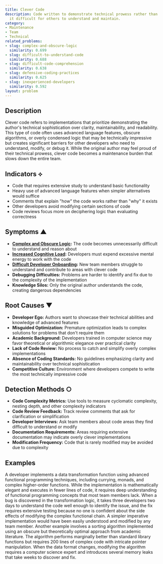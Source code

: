 ```yaml
---
title: Clever Code
description: Code written to demonstrate technical prowess rather than clarity, making
  it difficult for others to understand and maintain.
category:
- Maintenance
- Team
- Technical
related_problems:
- slug: complex-and-obscure-logic
  similarity: 0.699
- slug: difficult-to-understand-code
  similarity: 0.688
- slug: difficult-code-comprehension
  similarity: 0.638
- slug: defensive-coding-practices
  similarity: 0.625
- slug: inexperienced-developers
  similarity: 0.592
layout: problem
---
```


## Description

Clever code refers to implementations that prioritize demonstrating the author's technical sophistication over clarity, maintainability, and readability. This type of code often uses advanced language features, obscure algorithms, or overly condensed logic that may be technically impressive but creates significant barriers for other developers who need to understand, modify, or debug it. While the original author may feel proud of their technical prowess, clever code becomes a maintenance burden that slows down the entire team.

## Indicators ⟡
- Code that requires extensive study to understand basic functionality
- Heavy use of advanced language features when simpler alternatives would suffice
- Comments that explain "how" the code works rather than "why" it exists
- Other developers avoid modifying certain sections of code
- Code reviews focus more on deciphering logic than evaluating correctness

## Symptoms ▲
- **[Complex and Obscure Logic](complex-and-obscure-logic.md):** The code becomes unnecessarily difficult to understand and reason about
- **[Increased Cognitive Load](increased-cognitive-load.md):** Developers must expend excessive mental energy to work with the code
- **[Difficult Developer Onboarding](difficult-developer-onboarding.md):** New team members struggle to understand and contribute to areas with clever code
- **Debugging Difficulties:** Problems are harder to identify and fix due to the complexity of the implementation
- **Knowledge Silos:** Only the original author understands the code, creating dangerous dependencies

## Root Causes ▼
- **Developer Ego:** Authors want to showcase their technical abilities and knowledge of advanced features
- **Misguided Optimization:** Premature optimization leads to complex solutions for problems that don't require them
- **Academic Background:** Developers trained in computer science may favor theoretical or algorithmic elegance over practical clarity
- **Lack of Code Review:** No process to catch and simplify overly complex implementations
- **Absence of Coding Standards:** No guidelines emphasizing clarity and maintainability over technical sophistication
- **Competitive Culture:** Environment where developers compete to write the most technically impressive code

## Detection Methods ○
- **Code Complexity Metrics:** Use tools to measure cyclomatic complexity, nesting depth, and other complexity indicators
- **Code Review Feedback:** Track review comments that ask for clarification or simplification
- **Developer Interviews:** Ask team members about code areas they find difficult to understand or modify
- **Documentation Requirements:** Areas requiring extensive documentation may indicate overly clever implementations
- **Modification Frequency:** Code that is rarely modified may be avoided due to complexity

## Examples

A developer implements a data transformation function using advanced functional programming techniques, including currying, monads, and complex higher-order functions. While the implementation is mathematically elegant and executes in fewer lines of code, it requires deep understanding of functional programming concepts that most team members lack. When a bug is discovered in the transformation logic, it takes three developers two days to understand the code well enough to identify the issue, and the fix requires extensive testing because no one is confident about the side effects of modifying the complex functional chain. A simpler imperative implementation would have been easily understood and modified by any team member. Another example involves a sorting algorithm implemented using an obscure but theoretically optimal approach from academic literature. The algorithm performs marginally better than standard library functions but requires 200 lines of complex code with intricate pointer manipulation. When the data format changes, modifying the algorithm requires a computer science expert and introduces several memory leaks that take weeks to discover and fix.